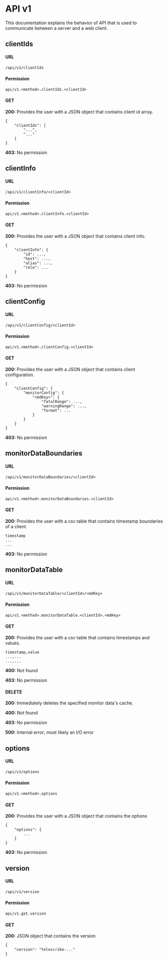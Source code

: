 # API v1

This documentation explains the behavior of API that is used to communicate between a server and a web client.

## clientIds

#### URL

`/api/v1/clientIds`

#### Permission

`api/v1.<method>.clientIds.<clientId>`

#### GET

**200:** Provides the user with a JSON object that contains client id array.

```text
{
    "clientIds": [
        "...",
        "..."
    ]
}
```

**403:** No permission


## clientInfo

#### URL

`/api/v1/clientInfo/<clientId>`

#### Permission

`api/v1.<method>.clientInfo.<clientId>`

#### GET

**200:** Provides the user with a JSON object that contains client info.

```text
{
    "clientInfo": {
        "id": ...,
        "host": ...,
        "alias": ...,
        "role": ...
    }
}
```

**403:** No permission


## clientConfig

#### URL

`/api/v1/clientConfig/<clientId>`

#### Permission

`api/v1.<method>.clientConfig.<clientId>`

#### GET

**200:** Provides the user with a JSON object that contains client configuration.

```text
{
    "clientConfig": {
        "monitorConfig": {
            "<mdKey>": {
                "fatalRange": ...,
                "warningRange": ...,
                "format": ...
            }
        }
    }
}
```

**403:** No permission


## monitorDataBoundaries

#### URL

`/api/v1/monitorDataBoundaries/<clientId>`

#### Permission

`api/v1.<method>.monitorDataBoundaries.<clientId>`

#### GET

**200:** Provides the user with a csv table that contains timestamp boundaries of a client.

```text
timestamp
...
...
```

**403:** No permission


## monitorDataTable

#### URL

`/api/v1/monitorDataTable/<clientId>/<mdKey>`

#### Permission

`api/v1.<method>.monitorDataTable.<clientId>.<mdKey>`

#### GET

**200:** Provides the user with a csv table that contains timestamps and values.

```text
timestamp,value
...,...
...,...
```

**400:** Not found

**403:** No permission

#### DELETE

**200:** Immediately deletes the specified monitor data's cache.

**400:** Not found

**403:** No permission

**500:** Internal error; most likely an I/O error


## options

#### URL

`/api/v1/options`

#### Permission

`api/v1.<method>.options`

#### GET

**200:** Provides the user with a JSON object that contains the options

```text
{
    "options": {
        ...
    }
}
```

**403:** No permission


## version

#### URL

`/api/v1/version`

#### Permission

`api/v1.get.version`

#### GET

**200:** JSON object that contains the version
```text
{
    "version": "telescribe-..."
}
```